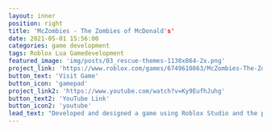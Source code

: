 ```yaml
---
layout: inner
position: right
title: 'McZombies - The Zombies of McDonald's'
date: 2021-05-01 15:56:00
categories: game development
tags: Roblox Lua Gamedevelopment
featured_image: 'img/posts/03_rescue-themes-1130x864-2x.png'
project_link: 'https://www.roblox.com/games/6749610863/McZombies-The-Zombies-of-McDonalds?refPageId=8882fe61-1e6b-4eaa-8889-6c652648caa9'
button_text: 'Visit Game'
button_icon: 'gamepad'
project_link2: 'https://www.youtube.com/watch?v=Ky9EufhJuhg'
button_text2: 'YouTube Link'
button_icon2: 'youtube'
lead_text: "Developed and designed a game using Roblox Studio and the programming language Lua"
---
```

